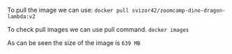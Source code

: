 To pull the image we can use:
`docker pull svizor42/zoomcamp-dino-dragon-lambda:v2`

To check pull images we can use pull command.
`docker images`

As can be seen the size of the image is `639 MB`